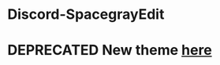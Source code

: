 # Discord-SpacegrayEdit
# **DEPRECATED** New theme [here](https://gitlab.com/Cynosphere/Customizations/tree/master/discord)
